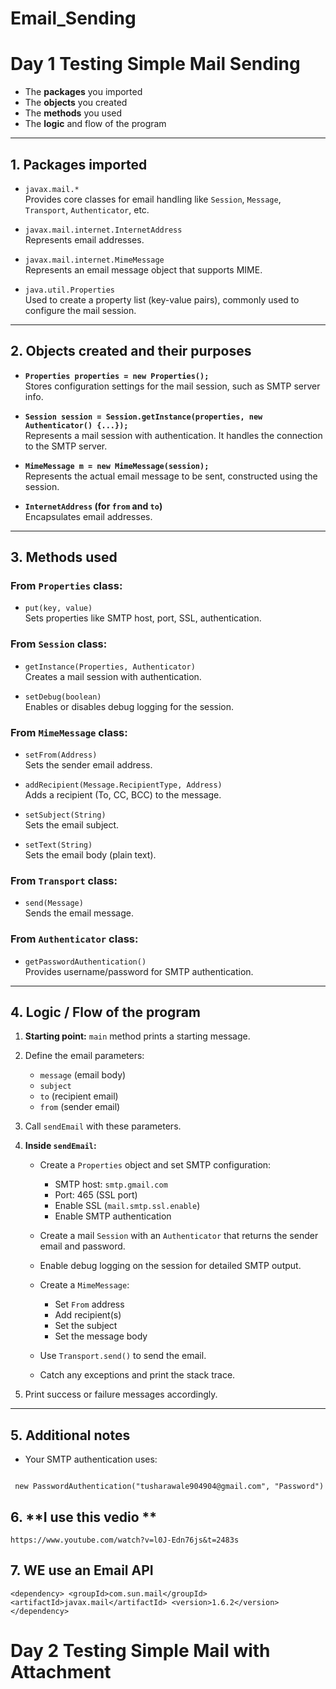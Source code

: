 # Email_Sending
# Day 1 Testing Simple Mail Sending



* The **packages** you imported
* The **objects** you created
* The **methods** you used
* The **logic** and flow of the program

---

## 1. **Packages imported**

* `javax.mail.*`  
  Provides core classes for email handling like `Session`, `Message`, `Transport`, `Authenticator`, etc.

* `javax.mail.internet.InternetAddress`  
  Represents email addresses.

* `javax.mail.internet.MimeMessage`  
  Represents an email message object that supports MIME.

* `java.util.Properties`  
  Used to create a property list (key-value pairs), commonly used to configure the mail session.

---

## 2. **Objects created and their purposes**

* **`Properties properties = new Properties();`**  
  Stores configuration settings for the mail session, such as SMTP server info.

* **`Session session = Session.getInstance(properties, new Authenticator() {...});`**  
  Represents a mail session with authentication. It handles the connection to the SMTP server.

* **`MimeMessage m = new MimeMessage(session);`**  
  Represents the actual email message to be sent, constructed using the session.

* **`InternetAddress` (for `from` and `to`)**  
  Encapsulates email addresses.

---

## 3. **Methods used**

### From `Properties` class:

* `put(key, value)`  
  Sets properties like SMTP host, port, SSL, authentication.

### From `Session` class:

* `getInstance(Properties, Authenticator)`  
  Creates a mail session with authentication.

* `setDebug(boolean)`  
  Enables or disables debug logging for the session.

### From `MimeMessage` class:

* `setFrom(Address)`  
  Sets the sender email address.

* `addRecipient(Message.RecipientType, Address)`  
  Adds a recipient (To, CC, BCC) to the message.

* `setSubject(String)`  
  Sets the email subject.

* `setText(String)`  
  Sets the email body (plain text).

### From `Transport` class:

* `send(Message)`  
  Sends the email message.

### From `Authenticator` class:

* `getPasswordAuthentication()`  
  Provides username/password for SMTP authentication.

---

## 4. **Logic / Flow of the program**

1. **Starting point:** `main` method prints a starting message.

2. Define the email parameters:

   * `message` (email body)  
   * `subject`  
   * `to` (recipient email)  
   * `from` (sender email)

3. Call `sendEmail` with these parameters.

4. **Inside `sendEmail`:**

   * Create a `Properties` object and set SMTP configuration:

     * SMTP host: `smtp.gmail.com`  
     * Port: 465 (SSL port)  
     * Enable SSL (`mail.smtp.ssl.enable`)  
     * Enable SMTP authentication

   * Create a mail `Session` with an `Authenticator` that returns the sender email and password.

   * Enable debug logging on the session for detailed SMTP output.

   * Create a `MimeMessage`:

     * Set `From` address  
     * Add recipient(s)  
     * Set the subject  
     * Set the message body

   * Use `Transport.send()` to send the email.

   * Catch any exceptions and print the stack trace.

5. Print success or failure messages accordingly.

---

## 5. **Additional notes**

* Your SMTP authentication uses:

  ```java
 ` new PasswordAuthentication("tusharawale904904@gmail.com", "Password")`

## 6. **I use this vedio **
`https://www.youtube.com/watch?v=l0J-Edn76js&t=2483s`

## 7. **WE use an Email API**

`<dependency>
          <groupId>com.sun.mail</groupId>
          <artifactId>javax.mail</artifactId>
          <version>1.6.2</version>
      </dependency>`
 
# Day 2 Testing Simple Mail with Attachment


